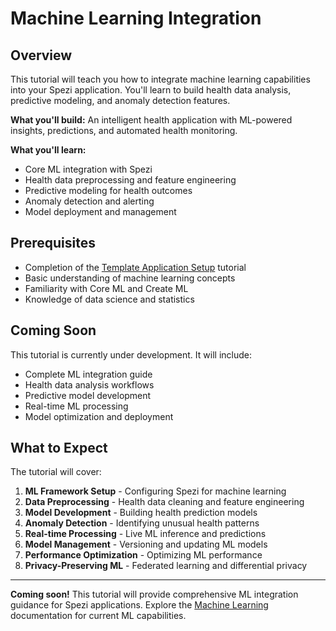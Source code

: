 # Machine Learning Integration

## Overview

This tutorial will teach you how to integrate machine learning capabilities into your Spezi application. You'll learn to build health data analysis, predictive modeling, and anomaly detection features.

**What you'll build:** An intelligent health application with ML-powered insights, predictions, and automated health monitoring.

**What you'll learn:**
- Core ML integration with Spezi
- Health data preprocessing and feature engineering
- Predictive modeling for health outcomes
- Anomaly detection and alerting
- Model deployment and management

## Prerequisites

- Completion of the [Template Application Setup](template-application-setup.md) tutorial
- Basic understanding of machine learning concepts
- Familiarity with Core ML and Create ML
- Knowledge of data science and statistics

## Coming Soon

This tutorial is currently under development. It will include:

- Complete ML integration guide
- Health data analysis workflows
- Predictive model development
- Real-time ML processing
- Model optimization and deployment

## What to Expect

The tutorial will cover:

1. **ML Framework Setup** - Configuring Spezi for machine learning
2. **Data Preprocessing** - Health data cleaning and feature engineering
3. **Model Development** - Building health prediction models
4. **Anomaly Detection** - Identifying unusual health patterns
5. **Real-time Processing** - Live ML inference and predictions
6. **Model Management** - Versioning and updating ML models
7. **Performance Optimization** - Optimizing ML performance
8. **Privacy-Preserving ML** - Federated learning and differential privacy

---

**Coming soon!** This tutorial will provide comprehensive ML integration guidance for Spezi applications. Explore the [Machine Learning](../modules/advanced-modules.md#machine-learning) documentation for current ML capabilities. 